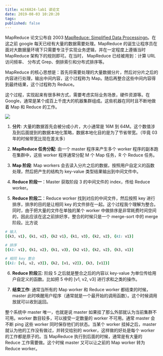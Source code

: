 ```yaml
---
title: mit6824-lab1 读论文
date: 2019-08-03 10:20:20
tags:
published: false
---
```

MapReduce 论文公布自 2003 [MapReduce: Simplified Data Processingn](https://research.google.com/archive/mapreduce-osdi04.pdf)。在这之前 google 每天已经有大量的数据需要处理。MapReduce 的诞生让程序员在面对大数据量环境下只需要专注于实现业务逻辑，并在一定程度上遵循当时 MapReduce 架构下的规则即可。在当时， MapReduce 已经被用到：计算 URL 访问频率、 分布式 Grep、倒排索引和分布式排序等。

MapReduce 的核心思想是：首先将需要处理的大量数据分片，然后对分片之后的内容进行处理，输出中间内容，这个过程称为 Map。随后再整合这些中间内容得到最终结果，这个过程称为 Reduce。

这个过程，实现起来有很多种方式，需要考虑实际业务场景，硬件资源等。在 Google，通常是某个成百上千庞大的机器集群组成。这些机器在同时且不断地做着 Map 和 Reduce 的工作。

![](https://gitee.com/razertory/razertory-statics/raw/master/razertory-me/photo-3.jpg)


1. **分片**: 大量的数据首先会被分成小片，大小通常是 16M 到 64M。这个数值涉及到后面提到的数据本地化策略，数据本地化目的是为了节省带宽。（毕竟 03 年的时候带宽比现在差太多）

2. **MapReduce 任务分配**: 由一个 master 程序来产生多个 worker 程序的副本跑在集群中，这些 worker 程序通常分配 M 个 Map 任务，R 个 Reduce 任务。

3. **Map 阶段**: Map workers 会去读入分片之后的数据，按照用户自定义的函数处理，然后把产生的结构为 key-value 类型结果输出到中间文件中。

4. **Reduce 阶段一**：Master 获取阶段 3 的中间文件的 index，传给 Reduce worker。

5. **Reduce 阶段二**：Reduce worker 找到对应的中间文件，然后按照 key 进行排序，排序的目的是让相同 key 的文件排在一起。这个过程我个理解为整合。同时，由于把大量的文件在单独的某个 worker 中做排序是非常耗费时间空间的，因此应该在这之前排好序，整合的时候只是一个 merge-sort 中的 merge 阶段。比方说
```ruby
# 输入
[{k3, v1}, {k1, v2}, {k2 v1}, {k1, v3}, {k2, v2}, {k1: v1}]

# 排序
[{k1: v1}, {k1, v2}, {k1, v3}, {k2 v1}, {k2, v2}, {k3, v1}]

# 相同 key 整合
[{k1: [v1, v2, v3]}, {k2, [v1, v2]}, {k3, [v1]}]
```

6. **Reduce 阶段三**: 阶段 5 之后就是整合之后的内容以 key-value 为单位传给用户自定义的函数。比如把 5 中的 [v1, v2, v3] 进行求和之类的操作。

7. **结束工作**: 通常当所有的 Map worker 和 Reduce worker 都结束的时候，master 此时唤醒用户程序（通常就是一个最开始的调用函数）。这个时候调用放就可以收到返回。

整个系统中 master 唯一，也就是说 master 如果挂了那么外部就认为当前集群不可用。worker 数目较多，可以接受一定数量的 worker 不可用。通常 master 会不断 ping 这些 worker 同时保存他们的状态。当某个 worker 挂掉之后，master 就认为他的工作没有做过，并转交给别的 worker，这样做的好处是每个 worker 的工作都是原子的。当 MapReduce 执行到后面的时候，通常是有大量的 Reduce 工作需要做。这个时候 master 又可以让之前的 Map worker 转为 Reduce worker。

